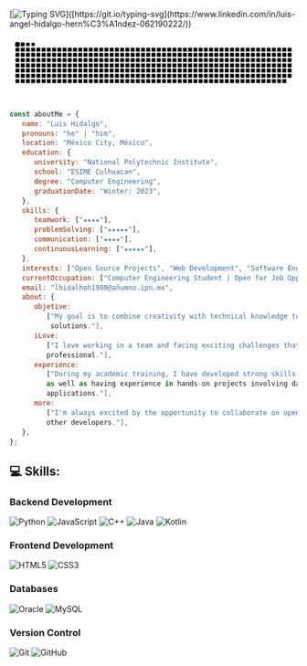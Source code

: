 [![Typing SVG](https://readme-typing-svg.demolab.com?font=&weight=800&size=23&pause=1000&color=FFFFFF&center=true&vCenter=true&multiline=true&repeat=true&width=435&lines=👋+Hi+there%2C+I%C2%B4m+bytelu.+Welcome!)]([https://git.io/typing-svg](https://www.linkedin.com/in/luis-angel-hidalgo-hern%C3%A1ndez-062190222/))

![Snake animation](https://github.com/MagnoEfren/magnoefren/blob/main/github_snake.svg)

```javascript
const aboutMe = {
   name: "Luis Hidalgo",
   pronouns: "he" | "him",
   location: "México City, México",
   education: {
      university: "National Polytechnic Institute",
      school: "ESIME Culhuacan",
      degree: "Computer Engineering",
      graduationDate: "Winter: 2023",
   },
   skills: {
      teamwork: ["★★★★"],
      problemSolving: ["★★★★★"],
      communication: ["★★★★"],
      continuousLearning: ["★★★★★"],
   },
   interests: ["Open Source Projects", "Web Development", "Software Engineering", "Machine Learning"],
   currentOccupation: ["Computer Engineering Student | Open for Job Opportunities"],
   email: "lhidalhoh1900@añumno.ipn.mx",
   about: {
      objetive: 
         ["My goal is to combine creativity with technical knowledge to create innovative and scalable
          solutions."],
      iLove:
         ["I love working in a team and facing exciting challenges that allow me to grow as a
         professional."],
      experience:
         ["During my academic training, I have developed strong skills in web development and programming,
         as well as having experience in hands-on projects involving databases and front-end and back-end
         applications."],
      more:
         ["I'm always excited by the opportunity to collaborate on open source projects and learn from
         other developers."],
   },
};
```

## 💻 Skills:

### Backend Development
![Python](https://img.shields.io/badge/python-%20?style=for-the-badge&logo=python&logoColor=ffffff&color=3776ab)
![JavaScript](https://img.shields.io/badge/JavaScript-%20?style=for-the-badge&logo=javascript&logoColor=ffffff&color=f7df1e)
![C++](https://img.shields.io/badge/C%2B%2B-%20?style=for-the-badge&logo=c%2B%2B&color=00427e)
![Java](https://img.shields.io/badge/java-%20%20?style=for-the-badge&logo=java&logoColor=ffffff&color=d4360e)
![Kotlin](https://img.shields.io/badge/kotlin-%20%20?style=for-the-badge&logo=kotlin&logoColor=ffffff&color=7f52ff)

### Frontend Development
![HTML5](https://img.shields.io/badge/HTML5-%20%20?style=for-the-badge&logo=html5&logoColor=ffffff&color=dd4b25)
![CSS3](https://img.shields.io/badge/CSS3-%20%20?style=for-the-badge&logo=css3&logoColor=ffffff&color=0c67a2)

### Databases
![Oracle](https://img.shields.io/badge/oracle-%20%20?style=for-the-badge&logo=oracle&logoColor=ffffff&color=f80808)
![MySQL](https://img.shields.io/badge/MySQL-%20%20?style=for-the-badge&logo=mysql&logoColor=ffffff&color=005e87)

### Version Control
![Git](https://img.shields.io/badge/GIT-%20%20?style=for-the-badge&logo=git&logoColor=ffffff&color=e94e31)
![GitHub](https://img.shields.io/badge/github-%20%20?style=for-the-badge&logo=github&color=000000)
